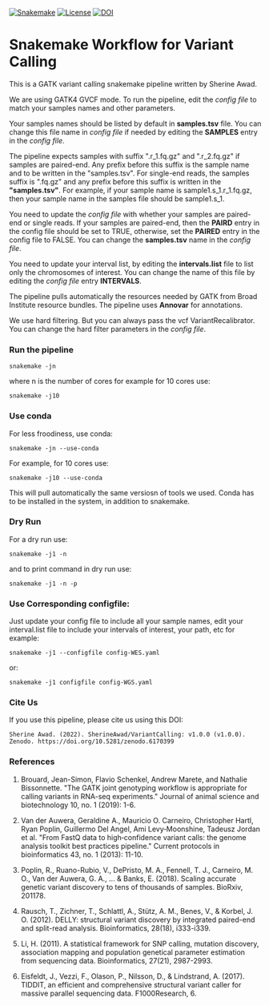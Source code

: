 

[![Snakemake](https://img.shields.io/badge/snakemake-≥6.0.2-brightgreen.svg)](https://snakemake.github.io)
[![License](https://img.shields.io/badge/License-BSD_3--Clause-blue.svg)](https://opensource.org/licenses/BSD-3-Clause)
[![DOI](https://zenodo.org/badge/366034388.svg)](https://zenodo.org/badge/latestdoi/366034388)


Snakemake Workflow for Variant Calling
==========================================

This is a GATK variant calling snakemake pipeline written by Sherine Awad. 


We are using GATK4 GVCF mode. To run the pipeline, edit the *config file* to match your samples names and other parameters. 
 
Your samples names should be listed by default in **samples.tsv** file. You can change this file name in *config file* if needed by editing the **SAMPLES** entry in the *config file*.

The pipeline expects samples with suffix ".r_1.fq.gz" and ".r_2.fq.gz" if samples are paired-end.
Any prefix before this suffix is the sample name and to be written in the "samples.tsv". For single-end reads, the samples suffix is ".fq.gz" and any prefix before this suffix is written in the **"samples.tsv"**.
For example, if your sample name is sample1.s_1.r_1.fq.gz, then your sample name in the samples file should be sample1.s_1. 

You need to update the *config file* with whether your samples are paired-end or single reads. If your samples are paired-end, then the **PAIRD** entry in the config file should be set to TRUE, otherwise, set the **PAIRED** entry in the config file to FALSE. You can change the **samples.tsv** name in the *config file*. 

You need to update your interval list, by editing the **intervals.list** file to list only the chromosomes of interest. You can change the name of this file by editing the *config file* entry **INTERVALS**. 

The pipeline pulls automatically the resources needed by GATK from Broad Institute resource bundles. 
The pipeline uses **Annovar** for annotations. 


We use hard filtering. But you can always pass the vcf VariantRecalibrator. You can change the hard filter parameters in the *config file*. 

### Run the pipeline 

    snakemake -jn 

where n is the number of cores for example for 10 cores use:


    snakemake -j10 

### Use conda 

For less froodiness, use conda:


    snakemake -jn --use-conda 


For example, for 10 cores use: 

    snakemake -j10 --use-conda 

This will pull automatically the same versiosn of tools we used. Conda has to be installed in the system, in addition to snakemake. 


### Dry Run


For a dry run use: 
  
  
    snakemake -j1 -n 


and to print command in dry run use: 

  
    snakemake -j1 -n -p 


### Use Corresponding configfile:


Just update your config file to include all your sample names, edit your interval.list file to include your intervals of interest, your path, etc for example: 

  
    snakemake -j1 --configfile config-WES.yaml 
  
or: 


    snakemake -j1 configfile config-WGS.yaml 

### Cite Us

If you use this pipeline, please cite us using this DOI:

    Sherine Awad. (2022). SherineAwad/VariantCalling: v1.0.0 (v1.0.0). Zenodo. https://doi.org/10.5281/zenodo.6170399


### References 

1.  Brouard, Jean-Simon, Flavio Schenkel, Andrew Marete, and Nathalie Bissonnette. "The GATK joint genotyping workflow is appropriate for calling variants in RNA-seq experiments." Journal of animal science and biotechnology 10, no. 1 (2019): 1-6.

2. Van der Auwera, Geraldine A., Mauricio O. Carneiro, Christopher Hartl, Ryan Poplin, Guillermo Del Angel, Ami Levy‐Moonshine, Tadeusz Jordan et al. "From FastQ data to high‐confidence variant calls: the genome analysis toolkit best practices pipeline." Current protocols in bioinformatics 43, no. 1 (2013): 11-10.

3. Poplin, R., Ruano-Rubio, V., DePristo, M. A., Fennell, T. J., Carneiro, M. O., Van der Auwera, G. A., ... & Banks, E. (2018). Scaling accurate genetic variant discovery to tens of thousands of samples. BioRxiv, 201178.

4. Rausch, T., Zichner, T., Schlattl, A., Stütz, A. M., Benes, V., & Korbel, J. O. (2012). DELLY: structural variant discovery by integrated paired-end and split-read analysis. Bioinformatics, 28(18), i333-i339.

5. Li, H. (2011). A statistical framework for SNP calling, mutation discovery, association mapping and population genetical parameter estimation from sequencing data. Bioinformatics, 27(21), 2987-2993.

6. Eisfeldt, J., Vezzi, F., Olason, P., Nilsson, D., & Lindstrand, A. (2017). TIDDIT, an efficient and comprehensive structural variant caller for massive parallel sequencing data. F1000Research, 6.
